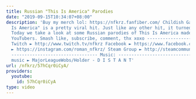 ```yaml
---
title: Russian "This Is America" Parodies
date: "2019-09-15T10:34:07+08:00"
description: 'Buy my merch lol: https://nfkrz.fanfiber.com/ Childish Gambino''s "This
  Is America" is a pretty viral hit. Just like any other hit, it turned into a meme.
  Today we take a look at some Russian parodies of This Is America made by Russian
  YouTubers. Smash like, subscribe, comment, thx xoxo ---------------------------------
  Twitch ► http://www.twitch.tv/nfkrz Facebook ► https://www.facebook.com/NFKRZ1 Instagram
  ► https://instagram.com/roman_nfkrz/ Steam Group ► http://steamcommunity.com/groups/nfkrzgroup
  --------------------------------- Music: --------------------------------- Outro
  music ► MajorLeagueWobs/Holder - D I S T A N T'
url: /nfkrz/57hCqr0iCyA/
providers:
  youtube:
    id: 57hCqr0iCyA
type: video
---
```

